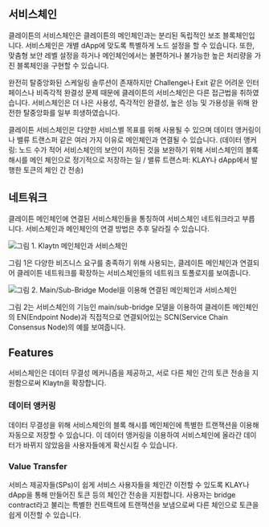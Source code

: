 ## 서비스체인 <a id="service-chain"></a>
클레이튼의 서비스체인은 클레이튼의 메인체인과는 분리된 독립적인 보조 블록체인입니다. 서비스체인은 개별 dApp에 맞도록 특별하게 노드 설정을 할 수 있습니다. 또한, 맞춤형 보안 레벨 설정을 하거나 메인체인에서는 불편하거나 불가능한 높은 처리량을 가진 블록체인을 구현할 수 있습니다.

완전히 탈중앙화된 스케일링 솔루션이 존재하지만 Challenge나 Exit 같은 어려운 인터페이스나 비즉각적 완결성 문제 때문에 클레이튼의 서비스체인은 다른 접근법을 취하였습니다. 서비스체인은 더 나은 사용성, 즉각적인 완결성, 높은 성능 및 가용성을 위해 완전한 탈중앙화를 일부 희생하였습니다.

클레이튼 서비스체인은 다양한 서비스별 목표를 위해 사용될 수 있으며 데이터 앵커링이나 밸류 트랜스퍼 같은 여러 가지 이유로 메인체인과 연결될 수 있습니다. (데이터 앵커링: 노드 수가 적어 서비스체인의 보안이 저하된 것을 보완하기 위해 서비스체인의 블록 해시를 메인 체인으로 정기적으로 저장하는 일 / 밸류 트랜스퍼: KLAY나 dApp에서 발행한 토큰의 체인 간 전송)

## 네트워크 <a id="network"></a>
클레이튼 메인체인에 연결된 서비스체인들을 통칭하여 서비스체인 네트워크라고 부릅니다. 서비스체인과 메인체인의 연결 방법은 추후 달라질 수 있습니다.

![그림 1. Klaytn 메인체인과 서비스체인](images/mainchain_servicechain.png)

그림 1은 다양한 비즈니스 요구를 충족하기 위해 사용되는, 클레이튼 메인체인과 연결되어 클레이튼 네트워크를 확장하는 서비스체인들의 네트워크 토폴로지를 보여줍니다.

![그림 2. Main/Sub-Bridge Model을 이용해 연결된 메인체인과 서비스체인](images/sc_connection.png)

그림 2는 서비스체인의 기능인 main/sub-bridge 모델을 이용하여 클레이튼 메인체인의 EN(Endpoint Node)과 직접적으로 연결되어있는 SCN(Service Chain Consensus Node)의 예를 보여줍니다.

## Features <a id="features"></a>
서비스체인은 데이터 무결성 메커니즘을 제공하고, 서로 다른 체인 간의 토큰 전송을 지원함으로써 Klaytn을 확장합니다.

### 데이터 앵커링 <a id="data-anchoring"></a>
데이터 무결성을 위해 서비스체인의 블록 해시를 메인체인에 특별한 트랜잭션을 이용해 자동으로 저장할 수 있습니다. 이 데이터 앵커링을 이용하여 서비스체인에 올라간 데이터가 바뀌지 않았음을 사용자들에게 확신시킬 수 있습니다.

### Value Transfer <a id="value-transfer"></a>
서비스 제공자들(SPs)이 쉽게 서비스 사용자들을 체인간 이전할 수 있도록 KLAY나 dApp을 통해 만들어진 토큰 등의 체인간 전송을 지원합니다. 사용자는 bridge contract라고 불리는 특별한 컨트랙트에 트랜잭션을 보냄으로써 다른 체인으로 토큰을 쉽게 이전할 수 있습니다.


